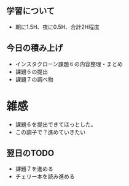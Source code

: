 ## 学習について
- 朝に1.5H、夜に0.5H、合計2H程度

## 今日の積み上げ 
- インスタクローン課題６の内容整理・まとめ
- 課題６の提出
- 課題７の調べ物

# 雑感
- 課題６を提出できてほっとした。
- この調子で？進めていきたい

## 翌日のTODO
- 課題７を進める
- チェリー本を読み進める
